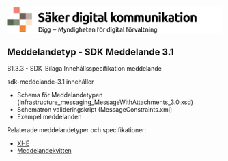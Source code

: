 ![Digg - Säker digital kommunikation](/images/SDK_logo.png)

## Meddelandetyp - SDK Meddelande 3.1

B1.3.3 - SDK_Bilaga Innehållsspecifikation meddelande

sdk-meddelande-3.1 innehåller 
- Schema för Meddelandetypen (infrastructure_messaging_MessageWithAttachments_3.0.xsd)
- Schematron valideringskript (MessageConstraints.xml)
- Exempel meddelanden


Relaterade meddelandetyper och specifikationer:
- [XHE](</Accesspunktoperatör (Block C)/Tekniska specifiktioner/Kuverteringsprofil XHE>)
- [Meddelandekvitten](</Accesspunktoperatör (Block C)/Tillämpningar/Medelandekvittens1>)